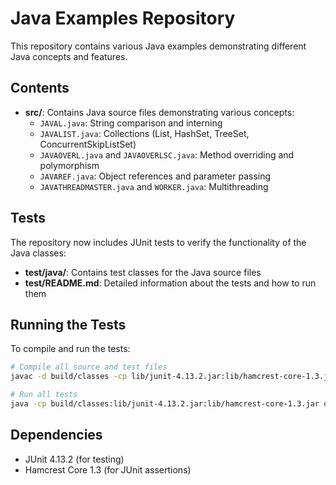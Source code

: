 # Java Examples Repository

This repository contains various Java examples demonstrating different Java concepts and features.

## Contents

- **src/**: Contains Java source files demonstrating various concepts:
  - `JAVAL.java`: String comparison and interning
  - `JAVALIST.java`: Collections (List, HashSet, TreeSet, ConcurrentSkipListSet)
  - `JAVAOVERL.java` and `JAVAOVERLSC.java`: Method overriding and polymorphism
  - `JAVAREF.java`: Object references and parameter passing
  - `JAVATHREADMASTER.java` and `WORKER.java`: Multithreading

## Tests

The repository now includes JUnit tests to verify the functionality of the Java classes:

- **test/java/**: Contains test classes for the Java source files
- **test/README.md**: Detailed information about the tests and how to run them

## Running the Tests

To compile and run the tests:

```bash
# Compile all source and test files
javac -d build/classes -cp lib/junit-4.13.2.jar:lib/hamcrest-core-1.3.jar src/*.java test/java/*.java

# Run all tests
java -cp build/classes:lib/junit-4.13.2.jar:lib/hamcrest-core-1.3.jar org.junit.runner.JUnitCore JAVAREFTest JAVALISTTest JAVALTest JAVAOVERLTest
```

## Dependencies

- JUnit 4.13.2 (for testing)
- Hamcrest Core 1.3 (for JUnit assertions)
